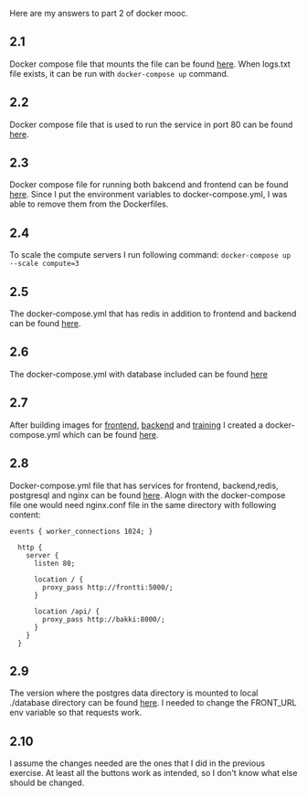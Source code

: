 Here are my answers to part 2 of docker mooc.

## 2.1
Docker compose file that mounts the file can be found [here](projects/2_1/docker-compose.yml). When logs.txt file exists, it can be run with ```docker-compose up``` command.

## 2.2
Docker compose file that is used to run the service in port 80 can be found [here](projects/2_2/docker-compose.yml). 

## 2.3
Docker compose file for running both bakcend and frontend can be found [here](projects/2_3/docker-compose.yml). Since I put the environment variables to docker-compose.yml, I was able to remove them from the Dockerfiles.

## 2.4
To scale the compute servers I run following command:
```docker-compose up --scale compute=3```

## 2.5
The docker-compose.yml that has redis in addition to frontend and backend can be found [here](projects/2_5/docker-compose.yml).

## 2.6
The docker-compose.yml with database included can be found [here](projects/2_6/docker-compose.yml)

## 2.7
After building images for [frontend](https://github.com/docker-hy/ml-kurkkumopo-frontend), [backend](https://github.com/docker-hy/ml-kurkkumopo-backend) and [training](https://github.com/docker-hy/ml-kurkkumopo-training) I created a docker-compose.yml which can be found [here](projects/2_7/docker-compose.yml).

## 2.8
Docker-compose.yml file that has services for frontend, backend,redis, postgresql and nginx can be found [here](projects/2_8/docker-compose.yml). Alogn with the docker-compose file one would need nginx.conf file in the same directory with following content:
```
events { worker_connections 1024; }

  http {
    server {
      listen 80;

      location / {
        proxy_pass http://frontti:5000/;
      }

      location /api/ {
        proxy_pass http://bakki:8000/;
      }
    }
  }
```

## 2.9
The version where the postgres data directory is mounted to local ./database directory can be found [here](projects/2_9/docker-compose.yml). I needed to change the FRONT_URL env variable so that requests work.

## 2.10
I assume the changes needed are the ones that I did in the previous exercise. At least all the buttons work as intended, so I don't know what else should be changed. 